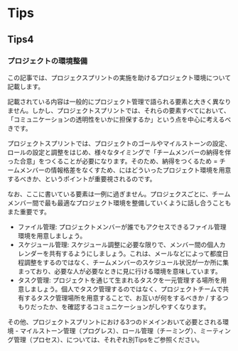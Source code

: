 # Tips

## Tips4

### プロジェクトの環境整備

この記事では、プロジェクスプリントの実施を助けるプロジェクト環境について記載します。

記載されている内容は一般的にプロジェクト管理で語られる要素と大きく異なりません。しかし、プロジェクトスプリントでは、それらの要素すべてにおいて、「コミュニケーションの透明性をいかに担保するか」という点を中心に考えるべきです。

プロジェクトスプリントでは、プロジェクトのゴールやマイルストーンの設定、ロールの設定と調整をはじめ、様々なタイミングで「チームメンバーの納得を伴った合意」をつくることが必要になります。そのため、納得をつくるため = チームメンバーの情報格差をなくすため、にはどういったプロジェクト環境を用意するべきか、というポイントが重要視されるのです。

なお、ここに書いている要素は一例に過ぎません。プロジェクスごとに、チームメンバー間で最も最適なプロジェクト環境を整備していくように話し合うこともまた重要です。

- ファイル管理: プロジェクトメンバーが誰でもアクセスできるファイル管理環境を用意しましょう。
- スケジュール管理: スケジュール調整に必要な限りで、メンバー間の個人カレンダーを共有するようにしましょう。これは、メールなどによって都度日程調整をするのではなく、チームメンバーのスケジュール状況が一か所に集まっており、必要な人が必要なときに見に行ける環境を意味しています。
- タスク管理: プロジェクトを通じて生まれるタスクを一元管理する場所を用意しましょう。個人でタスク管理するのではなく、プロジェクトチームで共有するタスク管理場所を用意することで、お互いが何をするべきか / するつもりだったか、を確認するコミュニケーションがしやすくなります。

その他、プロジェクトスプリントにおける3つのドメインおいて必要とされる環境 - マイルストーン管理（プログレス）、ロール管理（チーミング）、ミーティング管理（プロセス）、については、それぞれ別Tipsをご参照ください。
